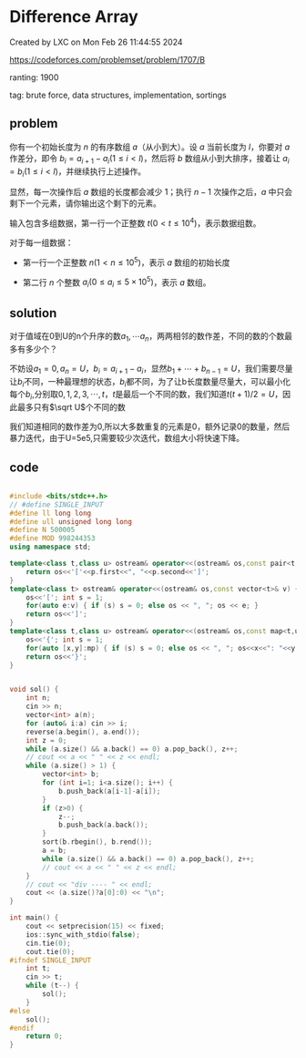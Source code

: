 # Difference Array

Created by LXC on Mon Feb 26 11:44:55 2024

https://codeforces.com/problemset/problem/1707/B

ranting: 1900

tag: brute force, data structures, implementation, sortings

## problem


你有一个初始长度为 $n$ 的有序数组 $a$（从小到大）。设 $a$ 当前长度为 $l$，你要对 $a$ 作差分，即令 $b_i = a_{i+1} - a_i(1\le i < l)$，然后将 $b$ 数组从小到大排序，接着让 $a_i = b_i(1 \le i < l)$，并继续执行上述操作。

显然，每一次操作后 $a$ 数组的长度都会减少 $1$；执行 $n - 1$ 次操作之后，$a$ 中只会剩下一个元素，请你输出这个剩下的元素。

输入包含多组数据，第一行一个正整数 $t(0 < t \le 10^4)$，表示数据组数。

对于每一组数据：

- 第一行一个正整数 $n(1 < n \le 10^5)$，表示 $a$ 数组的初始长度

- 第二行 $n$ 个整数 $a_i(0 \le a_i \le 5\times10^5)$，表示 $a$ 数组。


## solution

对于值域在0到U的n个升序的数$a_1, \cdots a_n$，两两相邻的数作差，不同的数的个数最多有多少个？

不妨设$a_1 = 0, a_n = U$，$b_i = a_{i+1}-a_i$，显然$b_1+\cdots + b_{n-1} = U$，我们需要尽量让$b_i$不同，一种最理想的状态，$b_i$都不同，为了让b长度数量尽量大，可以最小化每个$b_i$,分别取$0,1,2,3,\cdots,t$，$t$是最后一个不同的数，我们知道$t(t+1)/2 = U$，因此最多只有$\sqrt U$个不同的数

我们知道相同的数作差为0,所以大多数重复的元素是0，额外记录0的数量，然后暴力迭代，由于U=5e5,只需要较少次迭代，数组大小将快速下降。


## code

``` cpp

#include <bits/stdc++.h>
// #define SINGLE_INPUT
#define ll long long
#define ull unsigned long long
#define N 500005
#define MOD 998244353
using namespace std;

template<class t,class u> ostream& operator<<(ostream& os,const pair<t,u>& p) {
    return os<<'['<<p.first<<", "<<p.second<<']';
}
template<class t> ostream& operator<<(ostream& os,const vector<t>& v) {
    os<<'['; int s = 1;
    for(auto e:v) { if (s) s = 0; else os << ", "; os << e; }
    return os<<']';
}
template<class t,class u> ostream& operator<<(ostream& os,const map<t,u>& mp){
    os<<'{'; int s = 1;
    for(auto [x,y]:mp) { if (s) s = 0; else os << ", "; os<<x<<": "<<y; }
    return os<<'}';
}


void sol() {
    int n;
    cin >> n;
    vector<int> a(n);
    for (auto& i:a) cin >> i;
    reverse(a.begin(), a.end());
    int z = 0;
    while (a.size() && a.back() == 0) a.pop_back(), z++;
    // cout << a << " " << z << endl;
    while (a.size() > 1) {
        vector<int> b;
        for (int i=1; i<a.size(); i++) {
            b.push_back(a[i-1]-a[i]);
        }
        if (z>0) {
            z--;
            b.push_back(a.back());
        }
        sort(b.rbegin(), b.rend());
        a = b;
        while (a.size() && a.back() == 0) a.pop_back(), z++;
        // cout << a << " " << z << endl;
    }
    // cout << "div ---- " << endl;
    cout << (a.size()?a[0]:0) << "\n";
}

int main() {
    cout << setprecision(15) << fixed;
    ios::sync_with_stdio(false);
    cin.tie(0);
    cout.tie(0);
#ifndef SINGLE_INPUT
    int t;
    cin >> t;
    while (t--) {
        sol();
    }
#else
    sol();
#endif
    return 0;
}

```
